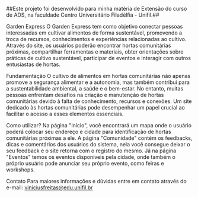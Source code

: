 ##Este projeto foi desenvolvido para minha matéria de Extensão do curso de ADS, na faculdade Centro Universitário Filadélfia - Unifil.##

Garden Express
O Garden Express tem como objetivo conectar pessoas interessadas em cultivar alimentos de forma sustentável, promovendo a troca de recursos, conhecimentos e experiências relacionadas ao cultivo. Através do site, os usuários poderão encontrar hortas comunitárias próximas, compartilhar ferramentas e materiais, obter orientações sobre práticas de cultivo sustentável, participar de eventos e interagir com outros entusiastas de hortas.

Fundamentação
O cultivo de alimentos em hortas comunitárias não apenas promove a segurança alimentar e a autonomia, mas também contribui para a sustentabilidade ambiental, a saúde e o bem-estar. No entanto, muitas pessoas enfrentam desafios na criação e manutenção de hortas comunitárias devido à falta de conhecimento, recursos e conexões. Um site dedicado às hortas comunitárias pode desempenhar um papel crucial ao facilitar o acesso a esses elementos essenciais.

Como utilizar?
Na página "Início", você encontrará um mapa onde o usuário poderá colocar seu endereço e cidade para identificação de hortas comunitárias próximas a ele. A página "Comunidade" contém os feedbacks, dicas e comentários dos usuários do sistema, nela você consegue deixar o seu feedback e o site retorna com o registro do mesmo. Já na página "Eventos" temos os eventos disponíveis pela cidade, onde também o próprio usuário pode anunciar seu próprio evento, como feiras e workshops.

Contato
Para maiores informações e dúvidas entre em contato através do e-mail:
viniciusfreitas@edu.unifil.br
